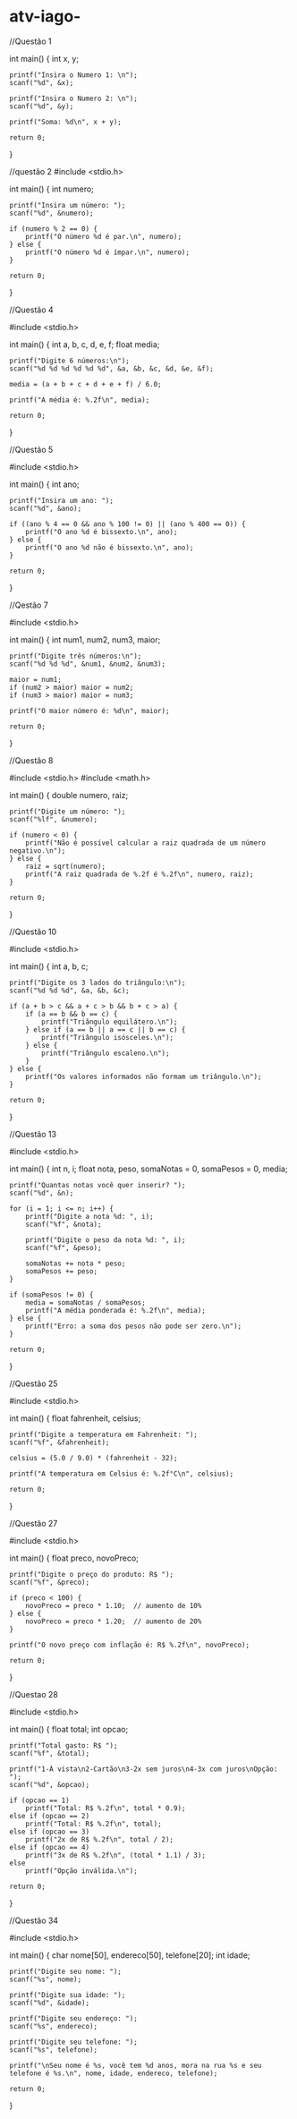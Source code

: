 # atv-iago-

//Questão 1

int main() {
    int x, y;

    printf("Insira o Numero 1: \n");
    scanf("%d", &x);

    printf("Insira o Numero 2: \n");
    scanf("%d", &y);

    printf("Soma: %d\n", x + y);

    return 0;
}


//questão 2
#include <stdio.h>

int main() {
    int numero;

    printf("Insira um número: ");
    scanf("%d", &numero);

    if (numero % 2 == 0) {
        printf("O número %d é par.\n", numero);
    } else {
        printf("O número %d é ímpar.\n", numero);
    }

    return 0;
}

//Questão 4

#include <stdio.h>

int main() {
    int a, b, c, d, e, f;
    float media;

    printf("Digite 6 números:\n");
    scanf("%d %d %d %d %d %d", &a, &b, &c, &d, &e, &f);

    media = (a + b + c + d + e + f) / 6.0;

    printf("A média é: %.2f\n", media);

    return 0;
}

//Questão 5

#include <stdio.h>

int main() {
    int ano;

    printf("Insira um ano: ");
    scanf("%d", &ano);

    if ((ano % 4 == 0 && ano % 100 != 0) || (ano % 400 == 0)) {
        printf("O ano %d é bissexto.\n", ano);
    } else {
        printf("O ano %d não é bissexto.\n", ano);
    }

    return 0;
}

//Qestão 7

#include <stdio.h>

int main() {
    int num1, num2, num3, maior;

    printf("Digite três números:\n");
    scanf("%d %d %d", &num1, &num2, &num3);

    maior = num1;
    if (num2 > maior) maior = num2;
    if (num3 > maior) maior = num3;

    printf("O maior número é: %d\n", maior);

    return 0;
}

//Questão 8

#include <stdio.h>
#include <math.h>

int main() {
    double numero, raiz;

    printf("Digite um número: ");
    scanf("%lf", &numero);

    if (numero < 0) {
        printf("Não é possível calcular a raiz quadrada de um número negativo.\n");
    } else {
        raiz = sqrt(numero);
        printf("A raiz quadrada de %.2f é %.2f\n", numero, raiz);
    }

    return 0;
}

//Questão 10

#include <stdio.h>

int main() {
    int a, b, c;

    printf("Digite os 3 lados do triângulo:\n");
    scanf("%d %d %d", &a, &b, &c);
    
    if (a + b > c && a + c > b && b + c > a) {
        if (a == b && b == c) {
            printf("Triângulo equilátero.\n");
        } else if (a == b || a == c || b == c) {
            printf("Triângulo isósceles.\n");
        } else {
            printf("Triângulo escaleno.\n");
        }
    } else {
        printf("Os valores informados não formam um triângulo.\n");
    }

    return 0;
}

//Questão 13

#include <stdio.h>

int main() {
    int n, i;
    float nota, peso, somaNotas = 0, somaPesos = 0, media;

    printf("Quantas notas você quer inserir? ");
    scanf("%d", &n);

    for (i = 1; i <= n; i++) {
        printf("Digite a nota %d: ", i);
        scanf("%f", &nota);

        printf("Digite o peso da nota %d: ", i);
        scanf("%f", &peso);

        somaNotas += nota * peso;
        somaPesos += peso;
    }

    if (somaPesos != 0) {
        media = somaNotas / somaPesos;
        printf("A média ponderada é: %.2f\n", media);
    } else {
        printf("Erro: a soma dos pesos não pode ser zero.\n");
    }

    return 0;
}

//Questão 25

#include <stdio.h>

int main() {
    float fahrenheit, celsius;

    printf("Digite a temperatura em Fahrenheit: ");
    scanf("%f", &fahrenheit);

    celsius = (5.0 / 9.0) * (fahrenheit - 32);

    printf("A temperatura em Celsius é: %.2f°C\n", celsius);

    return 0;
}

//Questão 27

#include <stdio.h>

int main() {
    float preco, novoPreco;

    printf("Digite o preço do produto: R$ ");
    scanf("%f", &preco);

    if (preco < 100) {
        novoPreco = preco * 1.10;  // aumento de 10%
    } else {
        novoPreco = preco * 1.20;  // aumento de 20%
    }

    printf("O novo preço com inflação é: R$ %.2f\n", novoPreco);

    return 0;
}

//Questao 28

#include <stdio.h>

int main() {
    float total;
    int opcao;

    printf("Total gasto: R$ ");
    scanf("%f", &total);

    printf("1-À vista\n2-Cartão\n3-2x sem juros\n4-3x com juros\nOpção: ");
    scanf("%d", &opcao);

    if (opcao == 1)
        printf("Total: R$ %.2f\n", total * 0.9);
    else if (opcao == 2)
        printf("Total: R$ %.2f\n", total);
    else if (opcao == 3)
        printf("2x de R$ %.2f\n", total / 2);
    else if (opcao == 4)
        printf("3x de R$ %.2f\n", (total * 1.1) / 3);
    else
        printf("Opção inválida.\n");

    return 0;
}


//Questão 34

#include <stdio.h>

int main() {
    char nome[50], endereco[50], telefone[20];
    int idade;

    printf("Digite seu nome: ");
    scanf("%s", nome);

    printf("Digite sua idade: ");
    scanf("%d", &idade);

    printf("Digite seu endereço: ");
    scanf("%s", endereco);

    printf("Digite seu telefone: ");
    scanf("%s", telefone);

    printf("\nSeu nome é %s, você tem %d anos, mora na rua %s e seu telefone é %s.\n", nome, idade, endereco, telefone);

    return 0;
}



